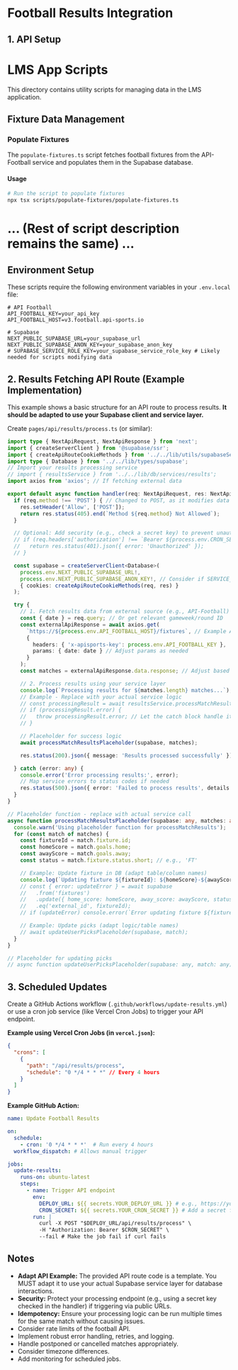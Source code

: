 # Football Results Integration

## 1. API Setup
# LMS App Scripts

This directory contains utility scripts for managing data in the LMS application.

## Fixture Data Management

### Populate Fixtures

The `populate-fixtures.ts` script fetches football fixtures from the API-Football service and populates them in the Supabase database.

#### Usage

```bash
# Run the script to populate fixtures
npx tsx scripts/populate-fixtures/populate-fixtures.ts 
```

# ... (Rest of script description remains the same) ...

## Environment Setup

These scripts require the following environment variables in your `.env.local` file:

```
# API Football
API_FOOTBALL_KEY=your_api_key
API_FOOTBALL_HOST=v3.football.api-sports.io

# Supabase
NEXT_PUBLIC_SUPABASE_URL=your_supabase_url
NEXT_PUBLIC_SUPABASE_ANON_KEY=your_supabase_anon_key
# SUPABASE_SERVICE_ROLE_KEY=your_supabase_service_role_key # Likely needed for scripts modifying data
```

## 2. Results Fetching API Route (Example Implementation)

This example shows a basic structure for an API route to process results. **It should be adapted to use your Supabase client and service layer.**

Create `pages/api/results/process.ts` (or similar):

```typescript
import type { NextApiRequest, NextApiResponse } from 'next';
import { createServerClient } from '@supabase/ssr';
import { createApiRouteCookieMethods } from '../../lib/utils/supabaseServerHelpers/supabaseSeverHelpers'; 
import type { Database } from '../../lib/types/supabase';
// Import your results processing service
// import { resultsService } from '../../lib/db/services/results'; 
import axios from 'axios'; // If fetching external data

export default async function handler(req: NextApiRequest, res: NextApiResponse) {
  if (req.method !== 'POST') { // Changed to POST, as it modifies data
    res.setHeader('Allow', ['POST']);
    return res.status(405).end(`Method ${req.method} Not Allowed`);
  }

  // Optional: Add security (e.g., check a secret key) to prevent unauthorized triggers
  // if (req.headers['authorization'] !== `Bearer ${process.env.CRON_SECRET}`) {
  //   return res.status(401).json({ error: 'Unauthorized' });
  // }

  const supabase = createServerClient<Database>(
    process.env.NEXT_PUBLIC_SUPABASE_URL!,
    process.env.NEXT_PUBLIC_SUPABASE_ANON_KEY!, // Consider if SERVICE_ROLE needed
    { cookies: createApiRouteCookieMethods(req, res) }
  );

  try {
    // 1. Fetch results data from external source (e.g., API-Football)
    const { date } = req.query; // Or get relevant gameweek/round ID
    const externalApiResponse = await axios.get(
      `https://${process.env.API_FOOTBALL_HOST}/fixtures`, // Example API endpoint
      {
        headers: { 'x-apisports-key': process.env.API_FOOTBALL_KEY },
        params: { date: date } // Adjust params as needed
      }
    );
    const matches = externalApiResponse.data.response; // Adjust based on actual API response structure

    // 2. Process results using your service layer
    console.log(`Processing results for ${matches.length} matches...`);
    // Example - Replace with your actual service logic
    // const processingResult = await resultsService.processMatchResults(supabase, matches);
    // if (processingResult.error) {
    //   throw processingResult.error; // Let the catch block handle it
    // }

    // Placeholder for success logic
    await processMatchResultsPlaceholder(supabase, matches);

    res.status(200).json({ message: 'Results processed successfully' });

  } catch (error: any) {
    console.error('Error processing results:', error);
    // Map service errors to status codes if needed
    res.status(500).json({ error: 'Failed to process results', details: error?.message });
  }
}

// Placeholder function - replace with actual service call
async function processMatchResultsPlaceholder(supabase: any, matches: any[]) {
  console.warn('Using placeholder function for processMatchResults');
  for (const match of matches) {
    const fixtureId = match.fixture.id;
    const homeScore = match.goals.home;
    const awayScore = match.goals.away;
    const status = match.fixture.status.short; // e.g., 'FT'

    // Example: Update fixture in DB (adapt table/column names)
    console.log(`Updating fixture ${fixtureId}: ${homeScore}-${awayScore} (${status})`);
    // const { error: updateError } = await supabase
    //   .from('fixtures')
    //   .update({ home_score: homeScore, away_score: awayScore, status: status, results_processed: true })
    //   .eq('external_id', fixtureId);
    // if (updateError) console.error(`Error updating fixture ${fixtureId}:`, updateError);

    // Example: Update picks (adapt logic/table names)
    // await updateUserPicksPlaceholder(supabase, match);
  }
}

// Placeholder for updating picks
// async function updateUserPicksPlaceholder(supabase: any, match: any) { ... }
```

## 3. Scheduled Updates

Create a GitHub Actions workflow (`.github/workflows/update-results.yml`) or use a cron job service (like Vercel Cron Jobs) to trigger your API endpoint.

**Example using Vercel Cron Jobs (in `vercel.json`):**

```json
{
  "crons": [
    {
      "path": "/api/results/process",
      "schedule": "0 */4 * * *" // Every 4 hours
    }
  ]
}
```

**Example GitHub Action:**

```yaml
name: Update Football Results

on:
  schedule:
    - cron: '0 */4 * * *'  # Run every 4 hours
  workflow_dispatch: # Allows manual trigger

jobs:
  update-results:
    runs-on: ubuntu-latest
    steps:
      - name: Trigger API endpoint
        env:
          DEPLOY_URL: ${{ secrets.YOUR_DEPLOY_URL }} # e.g., https://your-app.vercel.app
          CRON_SECRET: ${{ secrets.YOUR_CRON_SECRET }} # Add a secret for security
        run: |
          curl -X POST "$DEPLOY_URL/api/results/process" \
          -H "Authorization: Bearer $CRON_SECRET" \
          --fail # Make the job fail if curl fails
```

## Notes
- **Adapt API Example:** The provided API route code is a template. You MUST adapt it to use your actual Supabase service layer for database interactions.
- **Security:** Protect your processing endpoint (e.g., using a secret key checked in the handler) if triggering via public URLs.
- **Idempotency:** Ensure your processing logic can be run multiple times for the same match without causing issues.
- Consider rate limits of the football API.
- Implement robust error handling, retries, and logging.
- Handle postponed or cancelled matches appropriately.
- Consider timezone differences.
- Add monitoring for scheduled jobs. 